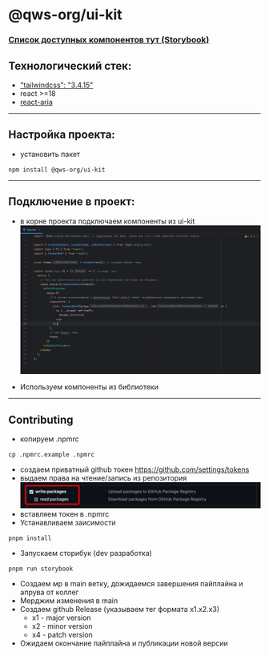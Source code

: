 # @qws-org/ui-kit

### [Список доступных компонентов тут (Storybook)](https://qws-org.github.io/ui-kit/?path=/docs/ui-kit-components-accordion--docs)

## Технологический стек:

- ["tailwindcss": "3.4.15"](https://v3.tailwindcss.com/)
- react >=18
- [react-aria](https://react-spectrum.adobe.com/react-aria/index.html)
---

##  Настройка проекта:


- установить пакет
```shell
npm install @qws-org/ui-kit
```

---
## Подключение в проект:


- в корне проекта подключаем компоненты из ui-kit
![img.png](./docs/img.png)

- Используем компоненты из библиотеки

---

## Contributing

- копируем .npmrc
```shell
cp .npmrc.example .npmrc
```

- создаем приватный github токен https://github.com/settings/tokens
- выдаем права на чтение/запись из репозитория 
![img.png](docs/img_2.png)
- вставляем токен в .npmrc
- Устанавливаем заисимости
```shell
pnpm install
```
- Запускаем сторибук (dev разработка)
```shell
pnpm run storybook
```

- Создаем мр в main ветку, дожидаемся завершения пайплайна и апрува от коллег
- Мерджим изменения в main
- Создаем github Release (указываем тег формата x1.x2.x3)
  - x1 - major version
  - x2 - minor version
  - x4 - patch version
- Ожидаем окончание пайплайна и публикации новой версии
